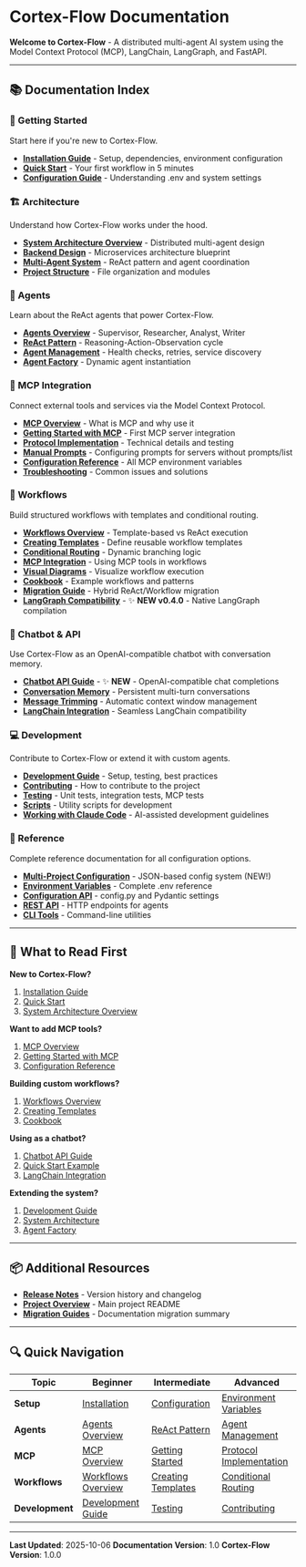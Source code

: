 # Cortex-Flow Documentation

**Welcome to Cortex-Flow** - A distributed multi-agent AI system using the Model Context Protocol (MCP), LangChain, LangGraph, and FastAPI.

---

## 📚 Documentation Index

### 🚀 Getting Started
Start here if you're new to Cortex-Flow.

- [**Installation Guide**](getting-started/installation.md) - Setup, dependencies, environment configuration
- [**Quick Start**](getting-started/quick-start.md) - Your first workflow in 5 minutes
- [**Configuration Guide**](getting-started/configuration.md) - Understanding .env and system settings

### 🏗️ Architecture
Understand how Cortex-Flow works under the hood.

- [**System Architecture Overview**](architecture/README.md) - Distributed multi-agent design
- [**Backend Design**](architecture/backend-design.md) - Microservices architecture blueprint
- [**Multi-Agent System**](architecture/multi-agent-system.md) - ReAct pattern and agent coordination
- [**Project Structure**](architecture/project-structure.md) - File organization and modules

### 🤖 Agents
Learn about the ReAct agents that power Cortex-Flow.

- [**Agents Overview**](agents/README.md) - Supervisor, Researcher, Analyst, Writer
- [**ReAct Pattern**](agents/react-pattern.md) - Reasoning-Action-Observation cycle
- [**Agent Management**](agents/agent-management.md) - Health checks, retries, service discovery
- [**Agent Factory**](agents/factory.md) - Dynamic agent instantiation

### 🔌 MCP Integration
Connect external tools and services via the Model Context Protocol.

- [**MCP Overview**](mcp/README.md) - What is MCP and why use it
- [**Getting Started with MCP**](mcp/getting-started.md) - First MCP server integration
- [**Protocol Implementation**](mcp/protocol-implementation.md) - Technical details and testing
- [**Manual Prompts**](mcp/manual-prompts.md) - Configuring prompts for servers without prompts/list
- [**Configuration Reference**](mcp/configuration.md) - All MCP environment variables
- [**Troubleshooting**](mcp/troubleshooting.md) - Common issues and solutions

### 🔄 Workflows
Build structured workflows with templates and conditional routing.

- [**Workflows Overview**](workflows/README.md) - Template-based vs ReAct execution
- [**Creating Templates**](workflows/01_creating_templates.md) - Define reusable workflow templates
- [**Conditional Routing**](workflows/02_conditional_routing.md) - Dynamic branching logic
- [**MCP Integration**](workflows/03_mcp_integration.md) - Using MCP tools in workflows
- [**Visual Diagrams**](workflows/04_visual_diagrams.md) - Visualize workflow execution
- [**Cookbook**](workflows/05_cookbook.md) - Example workflows and patterns
- [**Migration Guide**](workflows/06_migration_guide.md) - Hybrid ReAct/Workflow migration
- [**LangGraph Compatibility**](workflows/07_langgraph_compatibility.md) - ✨ **NEW v0.4.0** - Native LangGraph compilation

### 💬 Chatbot & API
Use Cortex-Flow as an OpenAI-compatible chatbot with conversation memory.

- [**Chatbot API Guide**](CHATBOT_API.md) - ✨ **NEW** - OpenAI-compatible chat completions
- [**Conversation Memory**](CHATBOT_API.md#conversation-memory) - Persistent multi-turn conversations
- [**Message Trimming**](CHATBOT_API.md#message-trimming) - Automatic context window management
- [**LangChain Integration**](CHATBOT_API.md#langchain-integration) - Seamless LangChain compatibility

### 💻 Development
Contribute to Cortex-Flow or extend it with custom agents.

- [**Development Guide**](development/README.md) - Setup, testing, best practices
- [**Contributing**](development/contributing.md) - How to contribute to the project
- [**Testing**](development/testing.md) - Unit tests, integration tests, MCP tests
- [**Scripts**](development/scripts.md) - Utility scripts for development
- [**Working with Claude Code**](development/claude-code.md) - AI-assisted development guidelines

### 📖 Reference
Complete reference documentation for all configuration options.

- [**Multi-Project Configuration**](reference/multi-project-config.md) - JSON-based config system (NEW!)
- [**Environment Variables**](reference/environment-variables.md) - Complete .env reference
- [**Configuration API**](reference/configuration.md) - config.py and Pydantic settings
- [**REST API**](reference/api.md) - HTTP endpoints for agents
- [**CLI Tools**](reference/cli.md) - Command-line utilities

---

## 🎯 What to Read First

**New to Cortex-Flow?**
1. [Installation Guide](getting-started/installation.md)
2. [Quick Start](getting-started/quick-start.md)
3. [System Architecture Overview](architecture/README.md)

**Want to add MCP tools?**
1. [MCP Overview](mcp/README.md)
2. [Getting Started with MCP](mcp/getting-started.md)
3. [Configuration Reference](mcp/configuration.md)

**Building custom workflows?**
1. [Workflows Overview](workflows/README.md)
2. [Creating Templates](workflows/01_creating_templates.md)
3. [Cookbook](workflows/05_cookbook.md)

**Using as a chatbot?**
1. [Chatbot API Guide](CHATBOT_API.md)
2. [Quick Start Example](CHATBOT_API.md#quick-start)
3. [LangChain Integration](CHATBOT_API.md#langchain-integration)

**Extending the system?**
1. [Development Guide](development/README.md)
2. [System Architecture](architecture/backend-design.md)
3. [Agent Factory](agents/factory.md)

---

## 📦 Additional Resources

- [**Release Notes**](RELEASE_NOTES.md) - Version history and changelog
- [**Project Overview**](../README.md) - Main project README
- [**Migration Guides**](DOCS_MIGRATION_SUMMARY.md) - Documentation migration summary

---

## 🔍 Quick Navigation

| Topic | Beginner | Intermediate | Advanced |
|-------|----------|--------------|----------|
| **Setup** | [Installation](getting-started/installation.md) | [Configuration](getting-started/configuration.md) | [Environment Variables](reference/environment-variables.md) |
| **Agents** | [Agents Overview](agents/README.md) | [ReAct Pattern](agents/react-pattern.md) | [Agent Management](agents/agent-management.md) |
| **MCP** | [MCP Overview](mcp/README.md) | [Getting Started](mcp/getting-started.md) | [Protocol Implementation](mcp/protocol-implementation.md) |
| **Workflows** | [Workflows Overview](workflows/README.md) | [Creating Templates](workflows/01_creating_templates.md) | [Conditional Routing](workflows/02_conditional_routing.md) |
| **Development** | [Development Guide](development/README.md) | [Testing](development/testing.md) | [Contributing](development/contributing.md) |

---

**Last Updated**: 2025-10-06
**Documentation Version**: 1.0
**Cortex-Flow Version**: 1.0.0
